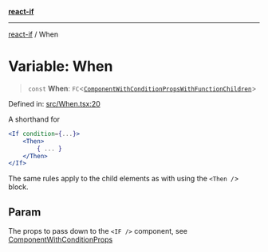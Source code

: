 [**react-if**](../README.md)

***

[react-if](../globals.md) / When

# Variable: When

> `const` **When**: `FC`\<[`ComponentWithConditionPropsWithFunctionChildren`](../type-aliases/ComponentWithConditionPropsWithFunctionChildren.md)\>

Defined in: [src/When.tsx:20](https://github.com/romac/react-if/blob/d89bda068d002b9b0761f1d92c5053e5fad86738/src/When.tsx#L20)

A shorthand for

```jsx
<If condition={...}>
    <Then>
        { ... }
    </Then>
</If>
```

The same rules apply to the child elements as with using the `<Then /`> block.

## Param

The props to pass down to the `<IF />` component, see [ComponentWithConditionProps](../type-aliases/ComponentWithConditionProps.md)
